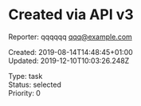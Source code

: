 # Created via API v3

Reporter: qqqqqq <qqq@example.com>  

Created: 2019-08-14T14:48:45+01:00  
Updated: 2019-12-10T10:03:26.248Z

Type: task  
Status: selected  
Priority: 0
